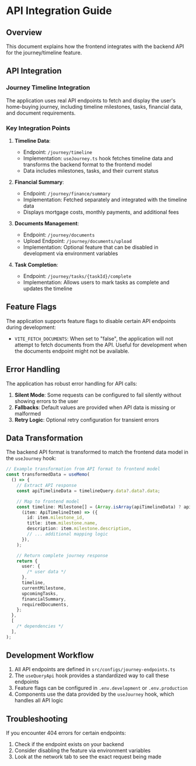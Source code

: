# API Integration Guide

## Overview

This document explains how the frontend integrates with the backend API for the journey/timeline feature.

## API Integration

### Journey Timeline Integration

The application uses real API endpoints to fetch and display the user's home-buying journey, including timeline milestones, tasks, financial data, and document requirements.

### Key Integration Points

1. **Timeline Data**:

   - Endpoint: `/journey/timeline`
   - Implementation: `useJourney.ts` hook fetches timeline data and transforms the backend format to the frontend model
   - Data includes milestones, tasks, and their current status

2. **Financial Summary**:

   - Endpoint: `/journey/finance/summary`
   - Implementation: Fetched separately and integrated with the timeline data
   - Displays mortgage costs, monthly payments, and additional fees

3. **Documents Management**:

   - Endpoint: `/journey/documents`
   - Upload Endpoint: `/journey/documents/upload`
   - Implementation: Optional feature that can be disabled in development via environment variables

4. **Task Completion**:
   - Endpoint: `/journey/tasks/{taskId}/complete`
   - Implementation: Allows users to mark tasks as complete and updates the timeline

## Feature Flags

The application supports feature flags to disable certain API endpoints during development:

- `VITE_FETCH_DOCUMENTS`: When set to "false", the application will not attempt to fetch documents from the API. Useful for development when the documents endpoint might not be available.

## Error Handling

The application has robust error handling for API calls:

1. **Silent Mode**: Some requests can be configured to fail silently without showing errors to the user
2. **Fallbacks**: Default values are provided when API data is missing or malformed
3. **Retry Logic**: Optional retry configuration for transient errors

## Data Transformation

The backend API format is transformed to match the frontend data model in the `useJourney` hook:

```typescript
// Example transformation from API format to frontend model
const transformedData = useMemo(
  () => {
    // Extract API response
    const apiTimelineData = timelineQuery.data?.data?.data;

    // Map to frontend model
    const timeline: Milestone[] = (Array.isArray(apiTimelineData) ? apiTimelineData : []).map(
      (item: ApiTimelineItem) => ({
        id: item.milestone_id,
        title: item.milestone.name,
        description: item.milestone.description,
        // ... additional mapping logic
      }),
    );

    // Return complete journey response
    return {
      user: {
        /* user data */
      },
      timeline,
      currentMilestone,
      upcomingTasks,
      financialSummary,
      requiredDocuments,
    };
  },
  [
    /* dependencies */
  ],
);
```

## Development Workflow

1. All API endpoints are defined in `src/configs/journey-endpoints.ts`
2. The `useQueryApi` hook provides a standardized way to call these endpoints
3. Feature flags can be configured in `.env.development` or `.env.production`
4. Components use the data provided by the `useJourney` hook, which handles all API logic

## Troubleshooting

If you encounter 404 errors for certain endpoints:

1. Check if the endpoint exists on your backend
2. Consider disabling the feature via environment variables
3. Look at the network tab to see the exact request being made
